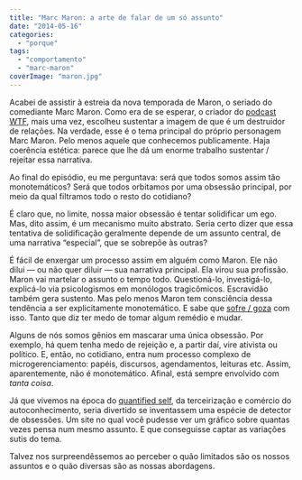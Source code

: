 ```yaml
---
title: "Marc Maron: a arte de falar de um só assunto"
date: "2014-05-16"
categories: 
  - "porque"
tags: 
  - "comportamento"
  - "marc-maron"
coverImage: "maron.jpg"
---
```


Acabei de assistir à estreia da nova temporada de Maron, o seriado do comediante Marc Maron. Como era de se esperar, o criador do [podcast WTF](http://wtfpod.com), mais uma vez, escolheu sustentar a imagem de que é um destruidor de relações. Na verdade, esse é o tema principal do próprio personagem Marc Maron. Pelo menos aquele que conhecemos publicamente. Haja coerência estética: parece que lhe dá um enorme trabalho sustentar / rejeitar essa narrativa.

Ao final do episódio, eu me perguntava: será que todos somos assim tão monotemáticos? Será que todos orbitamos por uma obsessão principal, por meio da qual filtramos todo o resto do cotidiano?

É claro que, no limite, nossa maior obsessão é tentar solidificar um ego. Mas, dito assim, é um mecanismo muito abstrato. Seria certo dizer que essa tentativa de solidificação geralmente depende de um assunto central, de uma narrativa “especial”, que se sobrepõe às outras?

É fácil de enxergar um processo assim em alguém como Maron. Ele não dilui — ou não quer diluir — sua narrativa principal. Ela virou sua profissão. Maron vai martelar o assunto o tempo todo. Questioná-lo, investigá-lo, explicá-lo via psicologismos em monólogos tragicômicos. Escravidão também gera sustento. Mas pelo menos Maron tem consciência dessa tendência a ser explicitamente monotemático. E sabe que [sofre / goza](http://livraria.folha.com.br/livros/humor/macaco-simao-nois-sofre-nois-goza-jose-simao-1048397.html) com isso. Tanto que diz ter medo de tomar algum remédio e mudar.

Alguns de nós somos gênios em mascarar uma única obsessão. Por exemplo, há quem tenha medo de rejeição e, a partir daí, vire ativista ou político. E, então, no cotidiano, entra num processo complexo de microgerenciamento: papéis, discursos, agendamentos, leituras etc. Assim, aparentemente, não é monotemático. Afinal, está sempre envolvido com _tanta coisa_.

Já que vivemos na época do [quantified self](http://quantifiedself.com/), da terceirização e comércio do autoconhecimento, seria divertido se inventassem uma espécie de detector de obsessões. Um site no qual você pudesse ver um gráfico sobre quantas vezes pensa num mesmo assunto. E que conseguisse captar as variações sutis do tema.

Talvez nos surpreendêssemos ao perceber o quão limitados são os nossos assuntos e o quão diversas são as nossas abordagens.
